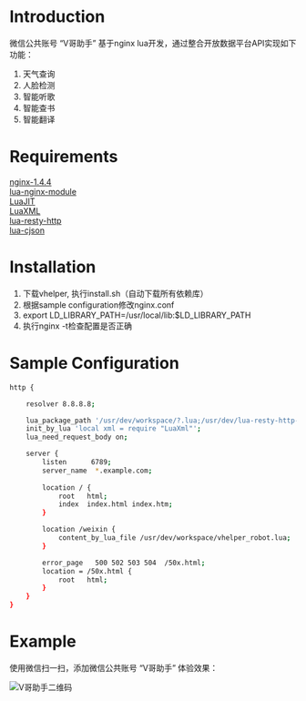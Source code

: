 Introduction
====

微信公共账号 “V哥助手” 基于nginx lua开发，通过整合开放数据平台API实现如下功能：

1. 天气查询
2. 人脸检测
3. 智能听歌
4. 智能查书
5. 智能翻译


Requirements
====
[nginx-1.4.4](http://nginx.org/)  
[lua-nginx-module](https://github.com/chaoslawful/lua-nginx-module)  
[LuaJIT](http://luajit.org)  
[LuaXML](http://viremo.eludi.net/LuaXML)  
[lua-resty-http](https://github.com/pintsized/lua-resty-http/)  
[lua-cjson](http://www.kyne.com.au/~mark/)


Installation
====
1. 下载vhelper, 执行install.sh（自动下载所有依赖库）
2. 根据sample configuration修改nginx.conf
3. export LD_LIBRARY_PATH=/usr/local/lib:$LD_LIBRARY_PATH
4. 执行nginx -t检查配置是否正确

Sample Configuration
====
```bash
http {

    resolver 8.8.8.8;

    lua_package_path '/usr/dev/workspace/?.lua;/usr/dev/lua-resty-http-0.02/lib/?.lua;/usr/dev/LuaXML/?.lua;;';
    init_by_lua 'local xml = require "LuaXml"';
    lua_need_request_body on;

    server {
        listen      6789;
        server_name  *.example.com;
        
        location / {
            root   html;
            index  index.html index.htm;
        }

        location /weixin {
            content_by_lua_file /usr/dev/workspace/vhelper_robot.lua;
        }

        error_page   500 502 503 504  /50x.html;
        location = /50x.html {
            root   html;
        }
    }
}
```


Example
====
使用微信扫一扫，添加微信公共账号 “V哥助手” 体验效果：

![V哥助手二维码](http://www.agile6v.com/image_weixin/vhelper.jpg)
